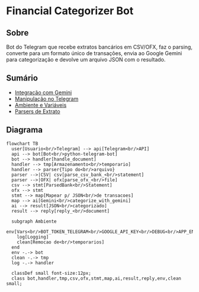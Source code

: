 # Financial Categorizer Bot

## Sobre
Bot do Telegram que recebe extratos bancários em CSV/OFX, faz o parsing, converte para um formato único de transações, envia ao Google Gemini para categorização e devolve um arquivo JSON com o resultado.

## Sumário
- [Integração com Gemini](docs/GEMINI_INTEGRATION.md)
- [Manipulação no Telegram](docs/TELEGRAM_HANDLING.md)
- [Ambiente e Variáveis](docs/ENVIRONMENT.md)
- [Parsers de Extrato](docs/PARSERS.md)

## Diagrama
```mermaid
flowchart TB
  user[Usuario<br/>Telegram] --> api[Telegram<br/>API]
  api --> bot[Bot<br/>python-telegram-bot]
  bot --> handler[handle_document]
  handler --> tmp[Armazenamento<br/>temporario]
  handler --> parser{Tipo do<br/>arquivo}
  parser -->|CSV| csv[parse_csv_bank_<br/>statement]
  parser -->|OFX| ofx[parse_ofx_<br/>file]
  csv --> stmt[ParsedBank<br/>Statement]
  ofx --> stmt
  stmt --> map[Mapear p/ JSON<br/>de transacoes]
  map --> ai[Gemini<br/>categorize_with_gemini]
  ai --> result[JSON<br/>categorizado]
  result --> reply[reply_<br/>document]

  subgraph Ambiente
    env[Vars<br/>BOT_TOKEN_TELEGRAM<br/>GOOGLE_API_KEY<br/>DEBUG<br/>APP_ENV]
    log[Logging]
    clean[Remocao de<br/>temporarios]
  end
  env -.-> bot
  clean -.-> tmp
  log -.-> handler

  classDef small font-size:12px;
  class bot,handler,tmp,csv,ofx,stmt,map,ai,result,reply,env,clean small;
```